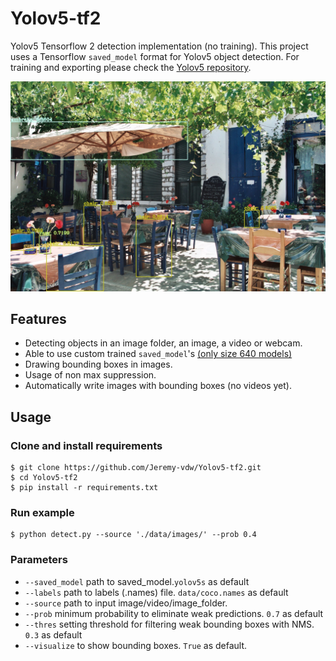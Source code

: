 # Yolov5-tf2
Yolov5 Tensorflow 2 detection implementation (no training). This project uses a Tensorflow <code>saved_model</code> format for Yolov5 object detection. For training and exporting please check the [Yolov5 repository](https://github.com/ultralytics/yolov5). 

![demo](./.github/example.jpg)

## Features 

- Detecting objects in an image folder, an image, a video or webcam.
- Able to use custom trained <code>saved_model</code>'s [(only size 640 models)](https://github.com/ultralytics/yolov5#pretrained-checkpoints)
- Drawing bounding boxes in images.
- Usage of non max suppression.
- Automatically write images with bounding boxes (no videos yet).

## Usage
### Clone and install requirements
```
$ git clone https://github.com/Jeremy-vdw/Yolov5-tf2.git
$ cd Yolov5-tf2
$ pip install -r requirements.txt
```

### Run example
```
$ python detect.py --source './data/images/' --prob 0.4
```

### Parameters
- <code>--saved_model</code> path to saved_model.<code>yolov5s</code> as default
- <code>--labels</code> path to labels (.names) file. <code>data/coco.names</code> as default
- <code>--source</code> path to input image/video/image_folder. 
- <code>--prob</code> minimum probability to eliminate weak predictions. <code>0.7</code> as default
- <code>--thres</code> setting threshold for filtering weak bounding boxes with NMS. <code>0.3</code> as default
- <code>--visualize</code> to show bounding boxes. <code>True</code> as default.


